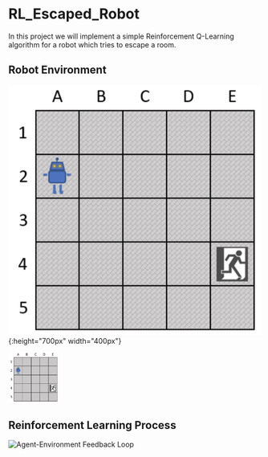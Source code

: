 # RL_Escaped_Robot

In this project we will implement a simple Reinforcement Q-Learning algorithm for a robot which tries to escape a room.

## Robot Environment

![Screenshot](Robot_Environment.png){:height="700px" width="400px"}

<img src="Robot_Environment.png" width="100" height="100">

## Reinforcement Learning Process

<img src="https://miro.medium.com/max/1808/1*WOYVzYnF-rbdcgZU2Wt9Yw.png" alt="Agent-Environment Feedback Loop" width="500"/>
